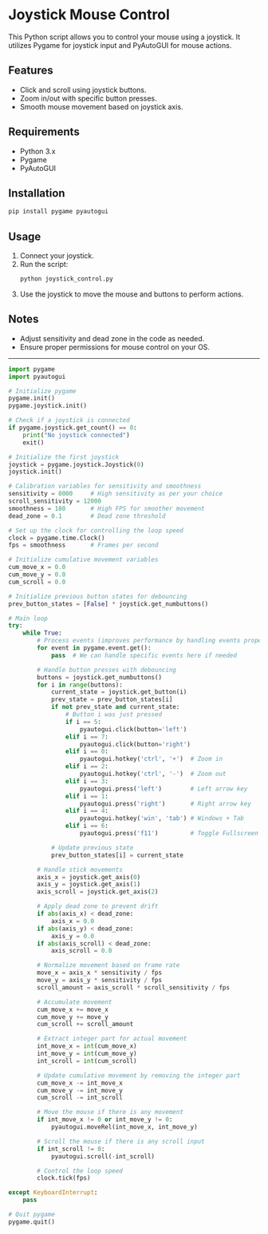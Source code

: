 # Joystick Mouse Control

This Python script allows you to control your mouse using a joystick. It utilizes Pygame for joystick input and PyAutoGUI for mouse actions.

## Features
- Click and scroll using joystick buttons.
- Zoom in/out with specific button presses.
- Smooth mouse movement based on joystick axis.

## Requirements
- Python 3.x
- Pygame
- PyAutoGUI

## Installation
```bash
pip install pygame pyautogui
```

## Usage
1. Connect your joystick.
2. Run the script:
   ```bash
   python joystick_control.py
   ```
3. Use the joystick to move the mouse and buttons to perform actions.

## Notes
- Adjust sensitivity and dead zone in the code as needed.
- Ensure proper permissions for mouse control on your OS.

---

```python
import pygame
import pyautogui

# Initialize pygame
pygame.init()
pygame.joystick.init()

# Check if a joystick is connected
if pygame.joystick.get_count() == 0:
    print("No joystick connected")
    exit()

# Initialize the first joystick
joystick = pygame.joystick.Joystick(0)
joystick.init()

# Calibration variables for sensitivity and smoothness
sensitivity = 8000     # High sensitivity as per your choice
scroll_sensitivity = 12000
smoothness = 180       # High FPS for smoother movement
dead_zone = 0.1        # Dead zone threshold

# Set up the clock for controlling the loop speed
clock = pygame.time.Clock()
fps = smoothness       # Frames per second

# Initialize cumulative movement variables
cum_move_x = 0.0
cum_move_y = 0.0
cum_scroll = 0.0

# Initialize previous button states for debouncing
prev_button_states = [False] * joystick.get_numbuttons()

# Main loop
try:
    while True:
        # Process events (improves performance by handling events properly)
        for event in pygame.event.get():
            pass  # We can handle specific events here if needed

        # Handle button presses with debouncing
        buttons = joystick.get_numbuttons()
        for i in range(buttons):
            current_state = joystick.get_button(i)
            prev_state = prev_button_states[i]
            if not prev_state and current_state:
                # Button i was just pressed
                if i == 5:
                    pyautogui.click(button='left')
                elif i == 7:
                    pyautogui.click(button='right')
                elif i == 0:
                    pyautogui.hotkey('ctrl', '+')  # Zoom in
                elif i == 2:
                    pyautogui.hotkey('ctrl', '-')  # Zoom out
                elif i == 3:
                    pyautogui.press('left')        # Left arrow key
                elif i == 1:
                    pyautogui.press('right')       # Right arrow key
                elif i == 4:
                    pyautogui.hotkey('win', 'tab') # Windows + Tab
                elif i == 6:
                    pyautogui.press('f11')         # Toggle Fullscreen

            # Update previous state
            prev_button_states[i] = current_state

        # Handle stick movements
        axis_x = joystick.get_axis(0)
        axis_y = joystick.get_axis(1)
        axis_scroll = joystick.get_axis(2)

        # Apply dead zone to prevent drift
        if abs(axis_x) < dead_zone:
            axis_x = 0.0
        if abs(axis_y) < dead_zone:
            axis_y = 0.0
        if abs(axis_scroll) < dead_zone:
            axis_scroll = 0.0

        # Normalize movement based on frame rate
        move_x = axis_x * sensitivity / fps
        move_y = axis_y * sensitivity / fps
        scroll_amount = axis_scroll * scroll_sensitivity / fps

        # Accumulate movement
        cum_move_x += move_x
        cum_move_y += move_y
        cum_scroll += scroll_amount

        # Extract integer part for actual movement
        int_move_x = int(cum_move_x)
        int_move_y = int(cum_move_y)
        int_scroll = int(cum_scroll)

        # Update cumulative movement by removing the integer part
        cum_move_x -= int_move_x
        cum_move_y -= int_move_y
        cum_scroll -= int_scroll

        # Move the mouse if there is any movement
        if int_move_x != 0 or int_move_y != 0:
            pyautogui.moveRel(int_move_x, int_move_y)

        # Scroll the mouse if there is any scroll input
        if int_scroll != 0:
            pyautogui.scroll(-int_scroll)

        # Control the loop speed
        clock.tick(fps)

except KeyboardInterrupt:
    pass

# Quit pygame
pygame.quit()
